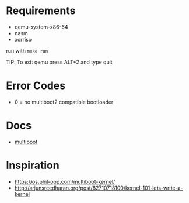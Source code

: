 # Requirements
- qemu-system-x86-64
- nasm
- xorriso

run with `make run`

TIP: To exit qemu press ALT+2 and type quit

# Error Codes
- 0 = no multiboot2 compatible bootloader

# Docs
- [multiboot](http://wiki.osdev.org/Multiboot)

# Inspiration
- https://os.phil-opp.com/multiboot-kernel/
- http://arjunsreedharan.org/post/82710718100/kernel-101-lets-write-a-kernel
